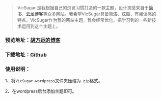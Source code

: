 > VicSugar 是我根据自己的浏览习惯打造的一款主题，设计灵感来自于[简书](http://www.jianshu.com/)、[云龙博客](http://yunlzheng.github.io/)等众多网站。我希望VicSugar具备简洁、炫酷、有阅读感的特点。VicSugar作为我的网站主题，我会经常优化，把学习到的一些新技术运用到这个主题上。

### 预览地址：[胡方运的博客](http://hufangyun.com)

### 下载地址：[Github](https://github.com/Youthink/VicSugar)

### 使用说明：

1、将`VicSugar-wordpress`文件夹压缩为`.zip`格式。

2、在wordpress后台添加主题即可。










 
